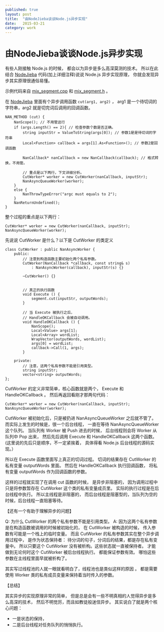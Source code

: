 ```yaml
---
published: true
layout: post
title:  "由NodeJieba谈谈Node.js异步实现"
date:   2015-03-21
category: work
---
```


# 由NodeJieba谈谈Node.js异步实现

有些人刚接触 Node.js 的时候，
都会以为异步是多么高深莫测的技术。
所以在此结合 [NodeJieba] 代码(加上详细注释)说说 Node.js 异步实现原理，
你就会发现异步其实原理很通俗易懂。

示例代码来自 [mix\_segment.cpp] 和 [mix\_segment.h] 。

在 [NodeJieba] 里面有个异步调用函数 `cut(arg1, arg2)` ，
arg1 是一个待切词的字符串，arg2 就是切完词后调用的回调函数。

```
NAN_METHOD (cut) {
    NanScope(); // 不用管这行
    if (args.Length() == 2){ // 检查参数个数是否正确。
        string inputStr = ValueToString(args[0]); // 参数1是是待切词的字符串
        Local<Function> callback = args[1].As<Function>(); // 参数2是回调函数

        NanCallback* nanCallback = new NanCallback(callback); // 格式转换，不用管。

        // 重点是以下两行，下文详细分析。
        CutWorker* worker = new CutWorker(nanCallback, inputStr); 
        NanAsyncQueueWorker(worker); 
    }
    else {
        NanThrowTypeError("argc must equals to 2");
    }
    NanReturnUndefined();
}
```

整个过程的重点是以下两行：

```
CutWorker* worker = new CutWorker(nanCallback, inputStr); 
NanAsyncQueueWorker(worker); 
```

先说说 CutWorker 是什么？以下是 CutWorker 的类定义

```
class CutWorker : public NanAsyncWorker {
    public:
        // 注意到构造函数主要初始化两个私有参数。
        CutWorker(NanCallback *callback, const string& s) 
            : NanAsyncWorker(callback), inputStr(s) {}

        ~CutWorker() {}


        // 真正的执行函数
        void Execute () {
            segment.cut(inputStr, outputWords);
        }

        // 当 Execute 被执行之后，
        // HandleOKCallback 会被自动调用。
        void HandleOKCallback () {
            NanScope();
            Local<Value> args[1];
            Local<Array> wordList;
            WrapVector(outputWords, wordList);
            args[0] = wordList;
            callback->Call(1, args);
        }

    private:
        // 注意，这两个私有参数不能是引用类型。
        string inputStr;
        vector<string> outputWords;
};
```

CutWorker 的定义非常简单，核心函数就是两个，
Execute 和 HandleOKCallback 。
然后再返回看刚才那两句代码：

```
CutWorker* worker = new CutWorker(nanCallback, inputStr); 
NanAsyncQueueWorker(worker); 
```

CutWorker 被初始化后，只是被扔进 NanAsyncQueueWorker 之后就不管了。
而实际上发生的时候是，很一个后台线程，
一直在等待 NanAsyncQueueWorker 这个队列。
当队列有 Worker 被 Push 进去的时候，
后台线程则会将 Worker 从队列中 Pop 出来，
然后先后调用 Execute 和 HandleOKCallback 这两个函数。
(这里说的先后只是顺序，不一定紧挨着，
具体得看 Node.js 后台线程的源码实现。）

所以在 Execute 函数里面写上真正的切词过程。
切词的结果存在 CutWorker 的私有变量 outputWords 里面。
然后在 HandleOKCallback 执行回调函数，
将私有变量 outputWords 作为回调函数的参数。

这样的过程就实现了在调用 cut 函数的时候，
是异步非阻塞的，
因为调用过程中只是将参数暂存在 CutWorker 这个类的私有变量成员里。
实际的执行过程是在后台线程中执行。
所以主线程是非阻塞的，
而后台线程是阻塞型的，当队列为空的时候，后台线程一直阻塞等待。

【还有一个有助于理解异步的问题】

Q: 为什么 CutWorker 的两个私有参数不能是引用类型。
A: 因为这两个私有参数是在构造函数被调用的时候被初始化的，
在 CutWorker 被构造的时候，
传入参数有可能是一个栈上的临时变量。
而且 CutWorker 的私有参数其实在整个异步调用过程中，
是作为状态保持者：
待分词的句子，分词后的结果，都是存在私有变量中。
所以只要这个 CutWorker 没有被析构。这些状态就一直被保持者。
才能做到无论何时这个 CutWorker 被后台线程执行。
都能保证参数有效。
哪怕这些参数在主线程里面早就被析构了。

其实写过线程池的人就一眼就看明白了，线程池也是类似这样的原因 。
都是需要使用 Worker 类的私有成员变量来保持着当时传入的参数。

【总结】

其实异步的实现原理非常的简单，
但是总是会有一些不明真相的人觉得异步是多么高深的技术，
然后不明觉厉，而且如教徒般迷信异步。
其实说白了就是两个核心问题：

+ 一是状态的保持，
+ 二是后台线程对任务队列的悄悄执行。

[NodeJieba]:http://github.com/yanyiwu/nodejieba
[mix\_segment.cpp]:https://github.com/yanyiwu/nodejieba/blob/master/src/mix_segment.cpp
[mix\_segment.h]:https://github.com/yanyiwu/nodejieba/blob/master/src/mix_segment.h
